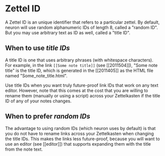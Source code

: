 # Zettel ID

A Zettel ID is an unique identifier that refers to a particular zettel. By default, neuron will use random alphanumeric IDs of length 8, called a "random ID". But you may use arbitrary text as ID as well, called a "title ID".

## When to use *title IDs*

A title ID is one that uses arbitrary phrases (with whitespace characters). For example, in the link `[[Some note title]]` (see [[2011504]]), "Some note title" is the title ID, which is generated in the [[2011405]] as the HTML file named "Some_note_title.html".

Use title IDs when you want truly future-proof link IDs that work on any text editor. However, note that this comes at the cost that you are willing to rename them (manually or using a script) across your Zettelkasten if the title ID of any of your notes changes.

## When to prefer *random IDs*

The advantage to using random IDs (which neuron uses by default) is that you do not have to rename links across your Zettelkasten when changing the title IDs. This makes the links less future-proof, because you will want to use an editor (see [[editor]]) that supports expanding them with the title from the note text. 